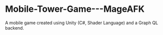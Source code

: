 # Mobile-Tower-Game---MageAFK
A mobile game created using Unity (C#, Shader Language) and a Graph QL backend. 
